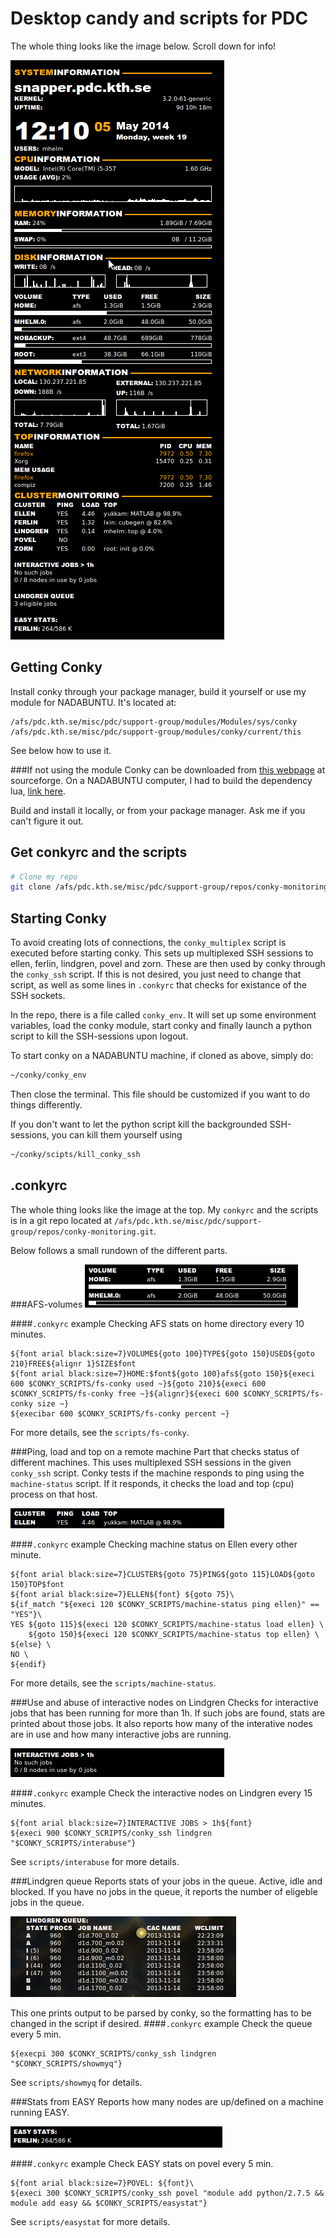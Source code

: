 Desktop candy and scripts for PDC
=================================
The whole thing looks like the image below. Scroll down for info!

![Full screenshot](img/conky.png)

Getting Conky
--------------
Install conky through your package manager, build it yourself or use my module for NADABUNTU.
It's located at:

```
/afs/pdc.kth.se/misc/pdc/support-group/modules/Modules/sys/conky
/afs/pdc.kth.se/misc/pdc/support-group/modules/conky/current/this
```

See below how to use it.

###If not using the module
Conky can be downloaded from [this webpage](http://conky.sourceforge.net) at sourceforge.
On a NADABUNTU computer, I had to build the dependency lua, [link here](http://www.lua.org/download.html).

Build and install it locally, or from your package manager. Ask me if you can't figure it out.

Get conkyrc and the scripts
---------------------------

```bash
# Clone my repo
git clone /afs/pdc.kth.se/misc/pdc/support-group/repos/conky-monitoring.git ~/conky
```

Starting Conky
--------------
To avoid creating lots of connections, the `conky_multiplex` script is executed before starting conky.
This sets up multiplexed SSH sessions to ellen, ferlin, lindgren, povel and zorn.
These are then used by conky through the `conky_ssh` script.
If this is not desired, you just need to change that script, as well as some lines in `.conkyrc` that checks for existance of the SSH sockets.

In the repo, there is a file called `conky_env`. It will set up some environment variables, load the conky module, start conky and finally launch a python script to kill the SSH-sessions upon logout.

To start conky on a NADABUNTU machine, if cloned as above, simply do:

```bash
~/conky/conky_env
```

Then close the terminal. This file should be customized if you want to do things differently.

If you don't want to let the python script kill the backgrounded SSH-sessions, you can kill them yourself using
```bash
~/conky/scipts/kill_conky_ssh
```

.conkyrc
--------
The whole thing looks like the image at the top. My `conkyrc` and the scripts is in a git repo located at `/afs/pdc.kth.se/misc/pdc/support-group/repos/conky-monitoring.git`.

Below follows a small rundown of the different parts.

###AFS-volumes
![AFS screenshot](img/conky_afs.png)

####`.conkyrc` example
Checking AFS stats on home directory every 10 minutes.

```
${font arial black:size=7}VOLUME${goto 100}TYPE${goto 150}USED${goto 210}FREE${alignr 1}SIZE$font
${font arial black:size=7}HOME:$font${goto 100}afs${goto 150}${execi 600 $CONKY_SCRIPTS/fs-conky used ~}${goto 210}${execi 600 $CONKY_SCRIPTS/fs-conky free ~}${alignr}${execi 600 $CONKY_SCRIPTS/fs-conky size ~}
${execibar 600 $CONKY_SCRIPTS/fs-conky percent ~}
```

For more details, see the `scripts/fs-conky`.

###Ping, load and top on a remote machine
Part that checks status of different machines. This uses multiplexed SSH sessions in the given `conky_ssh` script.
Conky tests if the machine responds to ping using the `machine-status` script. If it responds, it checks the load and top (cpu) process on that host.

![Machine status screenshot](img/conky_machine_status.png)

####`.conkyrc` example
Checking machine status on Ellen every other minute.

```
${font arial black:size=7}CLUSTER${goto 75}PING${goto 115}LOAD${goto 150}TOP$font
${font arial black:size=7}ELLEN${font} ${goto 75}\
${if_match "${execi 120 $CONKY_SCRIPTS/machine-status ping ellen}" == "YES"}\
YES ${goto 115}${execi 120 $CONKY_SCRIPTS/machine-status load ellen} \
	${goto 150}${execi 120 $CONKY_SCRIPTS/machine-status top ellen} \
${else} \
NO \
${endif}
```

For more details, see the `scripts/machine-status`.

###Use and abuse of interactive nodes on Lindgren
Checks for interactive jobs that has been running for more than 1h.
If such jobs are found, stats are printed about those jobs.
It also reports how many of the interative nodes are in use and how many interactive jobs are running.

![Interabuse screenshot](img/conky_interabuse.png)

####`.conkyrc` example
Check the interactive nodes on Lindgren every 15 minutes.

```
${font arial black:size=7}INTERACTIVE JOBS > 1h${font}
${execi 900 $CONKY_SCRIPTS/conky_ssh lindgren "$CONKY_SCRIPTS/interabuse"}
```

See `scripts/interabuse` for more details.

###Lindgren queue
Reports stats of your jobs in the queue. Active, idle and blocked.
If you have no jobs in the queue, it reports the number of eligeble jobs in the queue.

![Lindgren queue screenshot](img/conky_lindgren_queue.png)

This one prints output to be parsed by conky, so the formatting has to be changed in the script if desired.
####`.conkyrc` example
Check the queue every 5 min.

```
${execpi 300 $CONKY_SCRIPTS/conky_ssh lindgren "$CONKY_SCRIPTS/showmyq"}
```

See `scripts/showmyq` for details.

###Stats from EASY
Reports how many nodes are up/defined on a machine running EASY.

![EASY stats screenshot](img/conky_easy_stats.png)

####`.conkyrc` example
Check EASY stats on povel every 5 min.

```
${font arial black:size=7}POVEL: ${font}\
${execi 300 $CONKY_SCRIPTS/conky_ssh povel "module add python/2.7.5 && module add easy && $CONKY_SCRIPTS/easystat"}
```

See `scripts/easystat` for more details.
